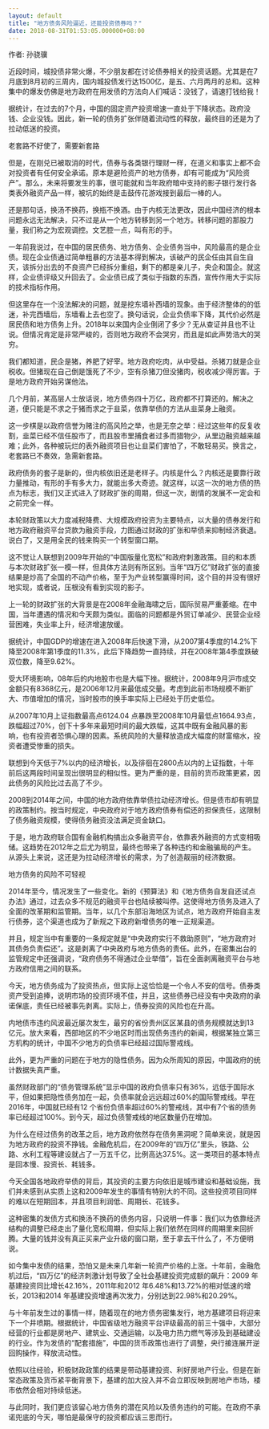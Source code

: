 ```yaml
---
layout: default
title: "地方债务风险逼近，还能投资债券吗？"
date: 2018-08-31T01:53:05.000000+08:00
---
```


作者: 孙骁骥

近段时间，城投债非常火爆，不少朋友都在讨论债券相关的投资话题。尤其是在7月底到8月初的三周内，国内城投债发行达1500亿，是五、六月两月的总和。这种集中的爆发仿佛是地方政府在用发债的方法向人们喊话：没钱了，请速打钱给我！

据统计，在过去的7个月，中国的固定资产投资增速一直处于下降状态。政府没钱、企业没钱。因此，新一轮的债务扩张伴随着流动性的释放，最终目的还是为了拉动低迷的投资。

老套路不好使了，需要新套路

但是，在刚兑已被取消的时代，债券与各类银行理财一样，在道义和事实上都不会对投资者有任何安全承诺。原本是避险资产的地方债券，却有可能成为“风险资产”。那么，未来将要发生的事，很可能就和当年政府暗中支持的影子银行发行各类表外融资产品一样，被坑的始终是击鼓传花游戏接到最后一棒的人。

还是那句话，换汤不换药，换瓶不换酒。由于内核无法更改，因此中国经济的根本问题永远无法解决，只不过是从一个地方转移到另一个地方。转移问题的那股力量，我们称之为宏观调控。文艺腔一点，叫有形的手。

一年前我说过，在中国的居民债务、地方债务、企业债务当中，风险最高的是企业债。现在企业债通过简单粗暴的方法基本得到解决，该破产的民企任由其自生自灭，该拆分出去的不良资产已经拆分重组，剩下的都是亲儿子，央企和国企。就这样，企业债评级又升回去了。企业债已成了类似于指数的东西，宣传作用大于实际的技术指标作用。

但这里存在一个没法解决的问题，就是挖东墙补西墙的现象。由于经济整体的的低迷，补完西墙后，东墙看上去也空了。换句话说，企业负债率下降，其代价必然是居民债和地方债务上升。2018年以来国内企业倒闭了多少？无从查证并且也不让说。但情况肯定是非常严峻的，否则地方政府不会哭穷，而且是如此声势浩大的哭穷。

我们都知道，民企是猪，养肥了好宰。地方政府吃肉，从中受益。杀猪刀就是企业税收。但猪现在自己倒是饿死了不少，空有杀猪刀但没猪肉，税收减少得厉害。于是地方政府开始另谋他法。

几个月前，某高层人士放话说，地方债务四十万亿，政府都不打算还的。解决之道，便只能是不求之于猪而求之于韭菜，依靠举债的方法从韭菜身上融资。

这一步棋是以政府信誉为赌注的高风险之举，也是无奈之举：经过这些年的反复收割，韭菜已经不信任股市了，而且股市里捕食者过多而猎物少，从里边融资越来越难；此外，各种被玩烂的表外融资项目也让韭菜们害怕了，不敢轻易买。换言之，老套路已不奏效，急需新套路。

政府债务的套子是新的，但内核依旧还是老样子。内核是什么？内核还是要靠行政力量推动，有形的手有多大力，就能出多大奇迹。就这样，以这一次的地方债的热点为标志，我们又正式进入了财政扩张的周期，但这一次，剧情的发展不一定会和之前完全一样。

本轮财政策以大力度减税降费、大规模政府投资为主要特点，以大量的债券发行和地方政府融资平台贷款为融资手段，力图通过财政的扩张和举债来抑制经济衰退。说白了，又是用全民的钱来购买一个转型窗口期。

这不觉让人联想到2009年开始的“中国版量化宽松”和政府刺激政策。目的和本质与本次财政扩张一模一样，但具体方法则有所区别。当年“四万亿”财政扩张的直接结果是炒高了全国的不动产价格，至于为产业转型赢得时间，这个目的并没有很好地实现，或者说，压根没有看到实现的影子。

上一轮的财政扩张的大背景是在2008年金融海啸之后，国际贸易严重萎缩。在中国，当年遭遇的情况和今天颇为类似。面临的问题都是外贸订单减少、民营企业经营困难，失业率上升，经济增速放缓。

据统计，中国GDP的增速在进入2008年后快速下滑，从2007第4季度的14.2%下降至2008年第1季度的11.3%，此后下降趋势一直持续，并在2008年第4季度跌破双位数，降至9.62%。

受大环境影响，08年后的内地股市也是大幅下挫。据统计，2008年9月沪市成交金额只有8368亿元，是2006年12月来最低成交量。考虑到此前市场规模不断扩大、市值增加的情况，当时股市的换手率实际上已经处于历史低位。

从2007年10月上证指数最高点6124.04 点暴跌至2008年10月最低点1664.93点，跌幅超过70%，创下十多年来最短时间的最大跌幅，这其中既有金融风暴的影响，也有投资者恐惧心理的因素。系统风险的大量释放造成大幅度的财富缩水，投资者遭受惨重的损失。

联想到今天低于7%以内的经济增长，以及徘徊在2800点以内的上证指数，十年前后这两段时间呈现出很明显的相似性。更为严重的是，目前的货币政策更紧，因此债务的风险比过去高了不少。

2008到2014年之间，中国的地方政府依靠举债拉动经济增长。但是债市却有明显的政策制约。按当时规定，中央政府对于地方政府债券有偿还的担保责任，这限制了债务融资规模，使得债务融资没法满足资金缺口。

于是，地方政府联合国有金融机构搞出众多融资平台，依靠表外融资的方式变相吸储。这趋势在2012年之后尤为明显，最终也带来了各种违约和金融骗局的产生。从源头上来说，这还是为拉动经济增长的需求，为了创造靓丽的经济数据。

地方债务的风险不可轻视

2014年至今，情况发生了一些变化。新的《预算法》和《地方债务自发自还试点办法》通过，过去众多不规范的融资平台也陆续被叫停。这使得地方债务及进入了全面的改革期和监管期。当年，以几个东部沿海地区为试点，地方政府开始自主发行债券，这个渠道也成为了新规之下政府新增债务的唯一正规渠道。

并且，规定当中有重要的一条规定就是“中央政府实行不救助原则”，“地方政府对其债务负责偿还”。这是剥离了中央政府与地方债务的责任。此外，在密集出台的监管规定中还强调说，“政府债务不得通过企业举借”，旨在全面剥离融资平台与地方政府信用之间的联系。

今天，地方债务成为了投资热点，但实际上这恰恰是一个令人不安的信号。债券类资产受到追捧，说明市场的投资环境不佳，并且，这些债券已经没有中央政府的承诺保底，责任已经被事先剥离。实际上，债券投资的风险也在升高。

内地债市违约风波最近屡次发生，最穷的省份贵州区区某县的债务规模就达到13亿元。放大来看，西部地区的不少地区时而出现债务违约的新闻，根据某独立第三方机构的统计，中国不少地方的负债率已经超过国际警戒线。

此外，更为严重的问题在于地方的隐性债务。因为众所周知的原因，中国政府的统计数据失真严重。

虽然财政部门的“债务管理系统”显示中国的政府负债率只有36%，远低于国际水平，但如果把隐性债务加在一起，负债率就会远远超过60%的国际警戒线。早在2016年，中国就已经有12 个省份负债率超过60%的警戒线，其中有7个省的债务率已经超过100%。到今天，超过负债警戒线的地区数量仍在增加。

为什么在经过债务的改革之后，地方政府依然存在债务黑洞呢？简单来说，就是因为地方政府的投资不挣钱。金融危机后，在2009年的“四万亿”里头，铁路、公路、水利工程等建设就占了一万五千亿，比例高达37.5%。这一类项目的基本特点是回本慢、投资长、耗钱多。

今天全国各地政府举债的背后，其投资的主要方向依旧是城市建设和基础设施，我们并未感到从实质上这和2009年发生的事情有特别大的不同。这些投资项目同样的难以在短期回本，并且项目利润低、周期长、花钱多。

这种密集的发债方式和换汤不换药的债务内容，只说明一件事：我们以为依靠经济结构的调整已经走出了量化宽松周期，但实际上我们依然在同样的周期里来回折腾。大量的钱并没有真正买来产业升级的窗口期，至于拿去干什么了，不方便明说。

如今集中发债的结果，恐怕又是未来几年新一轮资产价格的上涨。十年前，金融危机过后，“四万亿”的经济刺激计划导致了全社会基建投资完成额的飙升：2009 年基建投资同比增长42.16%，2011年和2012 年6.48%和13.72%的相对低速的增长，2013和2014 年基建投资增速再次发力，分别达到22.98%和20.29%。

与十年前发生过的事情一样，随着现在的地方债务密集发行，地方基建项目将迎来下一个井喷期。根据统计，中国省级地方融资平台评级最高的前三十强中，大部分经营的行业都是房地产、建筑业、交通运输，以及电力热力燃气等涉及到基础建设的行业。作为发债的“配套措施”，中国的货币政策也进行了调整，央行接连展开逆回购操作，释放流动性。

依照以往经验，积极财政政策的结果是带动基建投资、利好房地产行业。但是在新常态政策及货币紧平衡背景下，基建的加大投入并不会立即反映到房地产市场，楼市依然会相对持续低迷。

与此同时，我们更应该留心地方债务的潜在风险以及债务违约的可能。在政府不承诺兜底的今天，哪怕是最保守的投资都应该三思而行。

